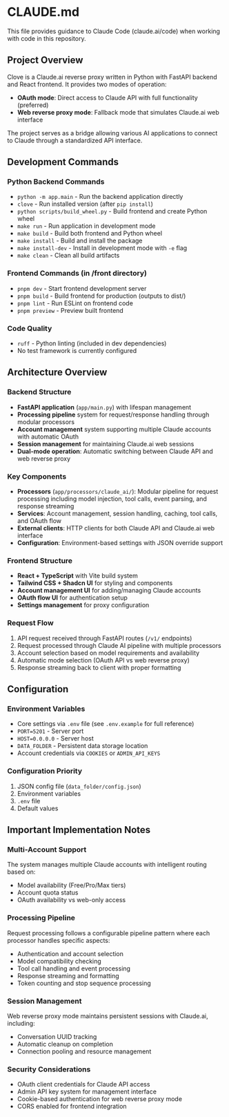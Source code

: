 # CLAUDE.md

This file provides guidance to Claude Code (claude.ai/code) when working with code in this repository.

## Project Overview

Clove is a Claude.ai reverse proxy written in Python with FastAPI backend and React frontend. It provides two modes of operation:
- **OAuth mode**: Direct access to Claude API with full functionality (preferred)
- **Web reverse proxy mode**: Fallback mode that simulates Claude.ai web interface

The project serves as a bridge allowing various AI applications to connect to Claude through a standardized API interface.

## Development Commands

### Python Backend Commands
- `python -m app.main` - Run the backend application directly
- `clove` - Run installed version (after `pip install`)
- `python scripts/build_wheel.py` - Build frontend and create Python wheel
- `make run` - Run application in development mode
- `make build` - Build both frontend and Python wheel
- `make install` - Build and install the package
- `make install-dev` - Install in development mode with `-e` flag
- `make clean` - Clean all build artifacts

### Frontend Commands (in /front directory)
- `pnpm dev` - Start frontend development server
- `pnpm build` - Build frontend for production (outputs to dist/)
- `pnpm lint` - Run ESLint on frontend code
- `pnpm preview` - Preview built frontend

### Code Quality
- `ruff` - Python linting (included in dev dependencies)
- No test framework is currently configured

## Architecture Overview

### Backend Structure
- **FastAPI application** (`app/main.py`) with lifespan management
- **Processing pipeline** system for request/response handling through modular processors
- **Account management** system supporting multiple Claude accounts with automatic OAuth
- **Session management** for maintaining Claude.ai web sessions
- **Dual-mode operation**: Automatic switching between Claude API and web reverse proxy

### Key Components
- **Processors** (`app/processors/claude_ai/`): Modular pipeline for request processing including model injection, tool calls, event parsing, and response streaming
- **Services**: Account management, session handling, caching, tool calls, and OAuth flow
- **External clients**: HTTP clients for both Claude API and Claude.ai web interface
- **Configuration**: Environment-based settings with JSON override support

### Frontend Structure
- **React + TypeScript** with Vite build system
- **Tailwind CSS + Shadcn UI** for styling and components
- **Account management UI** for adding/managing Claude accounts
- **OAuth flow UI** for authentication setup
- **Settings management** for proxy configuration

### Request Flow
1. API request received through FastAPI routes (`/v1/` endpoints)
2. Request processed through Claude AI pipeline with multiple processors
3. Account selection based on model requirements and availability
4. Automatic mode selection (OAuth API vs web reverse proxy)
5. Response streaming back to client with proper formatting

## Configuration

### Environment Variables
- Core settings via `.env` file (see `.env.example` for full reference)
- `PORT=5201` - Server port
- `HOST=0.0.0.0` - Server host
- `DATA_FOLDER` - Persistent data storage location
- Account credentials via `COOKIES` or `ADMIN_API_KEYS`

### Configuration Priority
1. JSON config file (`data_folder/config.json`)
2. Environment variables
3. `.env` file
4. Default values

## Important Implementation Notes

### Multi-Account Support
The system manages multiple Claude accounts with intelligent routing based on:
- Model availability (Free/Pro/Max tiers)
- Account quota status
- OAuth availability vs web-only access

### Processing Pipeline
Request processing follows a configurable pipeline pattern where each processor handles specific aspects:
- Authentication and account selection
- Model compatibility checking
- Tool call handling and event processing
- Response streaming and formatting
- Token counting and stop sequence processing

### Session Management
Web reverse proxy mode maintains persistent sessions with Claude.ai, including:
- Conversation UUID tracking
- Automatic cleanup on completion
- Connection pooling and resource management

### Security Considerations
- OAuth client credentials for Claude API access
- Admin API key system for management interface
- Cookie-based authentication for web reverse proxy mode
- CORS enabled for frontend integration